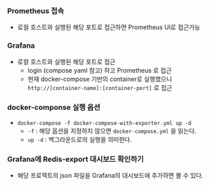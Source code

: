 ### Prometheus 접속
- 로컬 호스트와 실행된 해당 포트로 접근하면 Prometheus UI로 접근가능

### Grafana
- 로컬 호스트와 실행된 해당 포트로 접근
  - login (compose yaml 참고) 하고 Prometheus 로 접근
  - 현재 docker-compose 기반의 container로 실행했으니 `http://[container-name]:[container-port]` 로 접근

### docker-componse 실행 옵션
- `docker-compose -f docker-compose-with-exporter.yml up -d`
  - `-f` : 해당 옵션을 지정하지 않으면 `docker-compose.yml` 을 읽는다.
  - `up -d` : 백그라운드로의 실행을 의미한다.

### Grafana에 Redis-export 대시보드 확인하기
- 해당 프로젝트의 json 파일을 Grafana의 대시보드에 추가하면 볼 수 있다.
